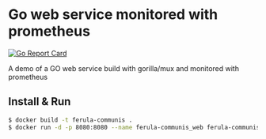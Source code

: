 # Go web service monitored with prometheus
[![Go Report Card](https://goreportcard.com/badge/github.com/jorgechato/ferula-communis)](https://goreportcard.com/report/github.com/jorgechato/ferula-communis)

A demo of a GO web service build with gorilla/mux and monitored with prometheus
## Install & Run
```zsh
$ docker build -t ferula-communis .
$ docker run -d -p 8080:8080 --name ferula-communis_web ferula-communis
```
